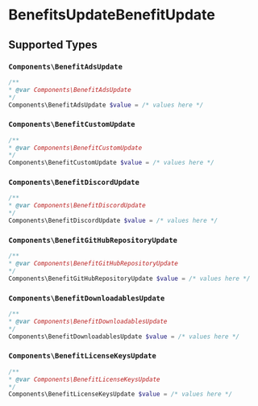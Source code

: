 # BenefitsUpdateBenefitUpdate


## Supported Types

### `Components\BenefitAdsUpdate`

```php
/**
* @var Components\BenefitAdsUpdate
*/
Components\BenefitAdsUpdate $value = /* values here */
```

### `Components\BenefitCustomUpdate`

```php
/**
* @var Components\BenefitCustomUpdate
*/
Components\BenefitCustomUpdate $value = /* values here */
```

### `Components\BenefitDiscordUpdate`

```php
/**
* @var Components\BenefitDiscordUpdate
*/
Components\BenefitDiscordUpdate $value = /* values here */
```

### `Components\BenefitGitHubRepositoryUpdate`

```php
/**
* @var Components\BenefitGitHubRepositoryUpdate
*/
Components\BenefitGitHubRepositoryUpdate $value = /* values here */
```

### `Components\BenefitDownloadablesUpdate`

```php
/**
* @var Components\BenefitDownloadablesUpdate
*/
Components\BenefitDownloadablesUpdate $value = /* values here */
```

### `Components\BenefitLicenseKeysUpdate`

```php
/**
* @var Components\BenefitLicenseKeysUpdate
*/
Components\BenefitLicenseKeysUpdate $value = /* values here */
```

